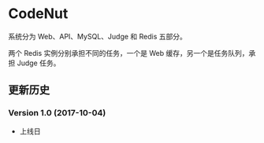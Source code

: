 # CodeNut

系统分为 Web、API、MySQL、Judge 和 Redis 五部分。

两个 Redis 实例分别承担不同的任务，一个是 Web 缓存，另一个是任务队列，承担 Judge 任务。

## 更新历史

### Version 1.0 (2017-10-04)

* 上线日